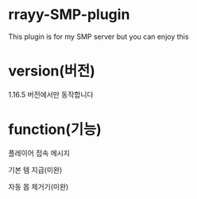 # rrayy-SMP-plugin
This plugin is for my SMP server but you can enjoy this

# version(버전)
1.16.5 버전에서만 동작합니다

# function(기능)
플레이어 접속 메시지

기본 템 지급(미완)

자동 몹 제거기(미완)